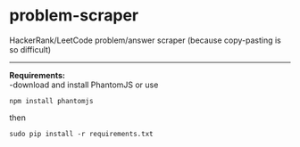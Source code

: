 # problem-scraper
HackerRank/LeetCode problem/answer scraper
(because copy-pasting is so difficult)
***
**Requirements:**  
-download and install PhantomJS or use  
<pre><code>npm install phantomjs</code></pre>
then   
<pre><code>sudo pip install -r requirements.txt</code></pre>

